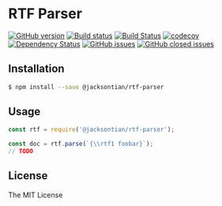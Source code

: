 # RTF Parser

[![GitHub version](https://badge.fury.io/gh/JacksonTian%2Frtf-parser.svg)](https://badge.fury.io/gh/JacksonTian%2Frtf-parser)
[![Build status](https://ci.appveyor.com/api/projects/status/7xq8eq2lil4g2t8j?svg=true&passingText=master%20%E2%9C%93)](https://ci.appveyor.com/project/JacksonTian/rtf-parser)
[![Build Status](https://travis-ci.com/JacksonTian/rtf-parser.svg?branch=master)](https://travis-ci.com/JacksonTian/rtf-parser)
[![codecov](https://codecov.io/gh/JacksonTian/rtf-parser/branch/master/graph/badge.svg)](https://codecov.io/gh/JacksonTian/rtf-parser)
[![Dependency Status](https://david-dm.org/JacksonTian/rtf-parser/status.svg)](https://david-dm.org/JacksonTian/rtf-parser)
[![GitHub issues](https://img.shields.io/github/issues/JacksonTian/rtf-parser.svg)](https://github.com/JacksonTian/rtf-parser/issues)
[![GitHub closed issues](https://img.shields.io/github/issues-closed/JacksonTian/rtf-parser.svg)](https://github.com/JacksonTian/rtf-parser/issues)

## Installation

```sh
$ npm install --save @jacksontian/rtf-parser
```

## Usage

```javascript
const rtf = require('@jacksontian/rtf-parser');

const doc = rtf.parse(`{\\rtf1 foobar}`);
// TODO
```

## License

The MIT License

